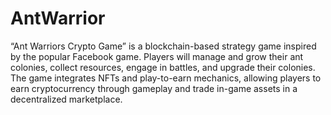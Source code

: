 # AntWarrior
“Ant Warriors Crypto Game” is a blockchain-based strategy game inspired by the popular Facebook game. Players will manage and grow their ant colonies, collect resources, engage in battles, and upgrade their colonies. The game integrates NFTs and play-to-earn mechanics, allowing players to earn cryptocurrency through gameplay and trade in-game assets in a decentralized marketplace.
